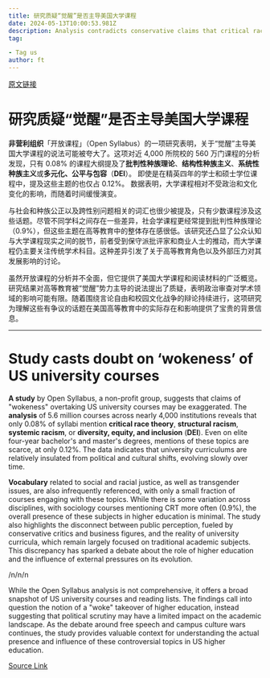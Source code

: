```yaml
---
title: 研究质疑“觉醒”是否主导美国大学课程
date: 2024-05-13T10:00:53.981Z
description: Analysis contradicts conservative claims that critical race theory has overtaken American campuses
tag: 

- Tag us
author: ft
---
```


[原文链接](https://ft.com/content/0f423c77-3d1c-4a7a-ade0-58a5674466fc)

# 研究质疑“觉醒”是否主导美国大学课程

**非营利组织**「开放课程」（Open Syllabus）的一项研究表明，关于“觉醒”主导美国大学课程的说法可能被夸大了。这项对近 4,000 所院校的 560 万门课程的分析发现，只有 0.08% 的课程大纲提及了**批判性种族理论**、**结构性种族主义**、**系统性种族主义**或**多元化、公平与包容**（**DEI**）。 即使是在精英四年的学士和硕士学位课程中，提及这些主题的也仅占 0.12%。 数据表明，大学课程相对不受政治和文化变化的影响，而随着时间缓慢演变。

与社会和种族公正以及跨性别问题相关的词汇也很少被提及，只有少数课程涉及这些话题。尽管不同学科之间存在一些差异，社会学课程更经常提到批判性种族理论（0.9%），但这些主题在高等教育中的整体存在感很低。该研究还凸显了公众认知与大学课程现实之间的脱节，前者受到保守派批评家和商业人士的推动，而大学课程仍主要关注传统学术科目。这种差异引发了关于高等教育角色以及外部压力对其发展影响的讨论。

虽然开放课程的分析并不全面，但它提供了美国大学课程和阅读材料的广泛概览。研究结果对高等教育被“觉醒”势力主导的说法提出了质疑，表明政治审查对学术领域的影响可能有限。随着围绕言论自由和校园文化战争的辩论持续进行，这项研究为理解这些有争议的话题在美国高等教育中的实际存在和影响提供了宝贵的背景信息。

---

# Study casts doubt on ‘wokeness’ of US university courses 

**A study** by Open Syllabus, a non-profit group, suggests that claims of "wokeness" overtaking US university courses may be exaggerated. The **analysis** of 5.6 million courses across nearly 4,000 institutions reveals that only 0.08% of syllabi mention **critical race theory**, **structural racism**, **systemic racism**, or **diversity, equity, and inclusion** (**DEI**). Even on elite four-year bachelor's and master's degrees, mentions of these topics are scarce, at only 0.12%. The data indicates that university curriculums are relatively insulated from political and cultural shifts, evolving slowly over time. 

**Vocabulary** related to social and racial justice, as well as transgender issues, are also infrequently referenced, with only a small fraction of courses engaging with these topics. While there is some variation across disciplines, with sociology courses mentioning CRT more often (0.9%), the overall presence of these subjects in higher education is minimal. The study also highlights the disconnect between public perception, fueled by conservative critics and business figures, and the reality of university curricula, which remain largely focused on traditional academic subjects. This discrepancy has sparked a debate about the role of higher education and the influence of external pressures on its evolution.

/n/n/n

While the Open Syllabus analysis is not comprehensive, it offers a broad snapshot of US university courses and reading lists. The findings call into question the notion of a "woke" takeover of higher education, instead suggesting that political scrutiny may have a limited impact on the academic landscape. As the debate around free speech and campus culture wars continues, the study provides valuable context for understanding the actual presence and influence of these controversial topics in US higher education.

[Source Link](https://ft.com/content/0f423c77-3d1c-4a7a-ade0-58a5674466fc)

